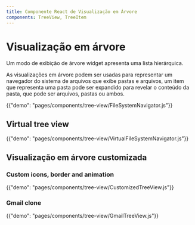```yaml
---
title: Componente React de Visualização em Árvore
components: TreeView, TreeItem
---
```


# Visualização em árvore

<p class="description">Um modo de exibição de árvore widget apresenta uma lista hierárquica.</p>

As visualizações em árvore podem ser usadas para representar um navegador do sistema de arquivos que exibe pastas e arquivos, um item que representa uma pasta pode ser expandido para revelar o conteúdo da pasta, que pode ser arquivos, pastas ou ambos.

{{"demo": "pages/components/tree-view/FileSystemNavigator.js"}}

## Virtual tree view

{{"demo": "pages/components/tree-view/VirtualFileSystemNavigator.js"}}

## Visualização em árvore customizada

### Custom icons, border and animation

{{"demo": "pages/components/tree-view/CustomizedTreeView.js"}}

### Gmail clone

{{"demo": "pages/components/tree-view/GmailTreeView.js"}}